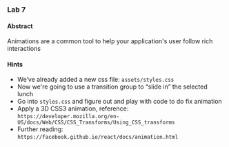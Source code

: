 ### Lab 7
#### Abstract
Animations are a common tool to help your application's user follow rich interactions

#### Hints
- We’ve already added a new css file: `assets/styles.css`
- Now we're going to use a transition group to “slide in” the selected lunch
- Go into `styles.css` and figure out and play with code to do fix animation
- Apply a 3D CSS3 animation, reference: `https://developer.mozilla.org/en-US/docs/Web/CSS/CSS_Transforms/Using_CSS_transforms`
- Further reading: `https://facebook.github.io/react/docs/animation.html`
